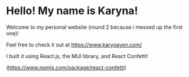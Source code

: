 # Hello! My name is Karyna!
Welcome to my personal website (round 2 because i messed up the first one)! 

Feel free to check it out at https://www.karynayen.com/

I built it using React.js, the MUI library, and React Confetti!

(https://www.npmjs.com/package/react-confetti)

